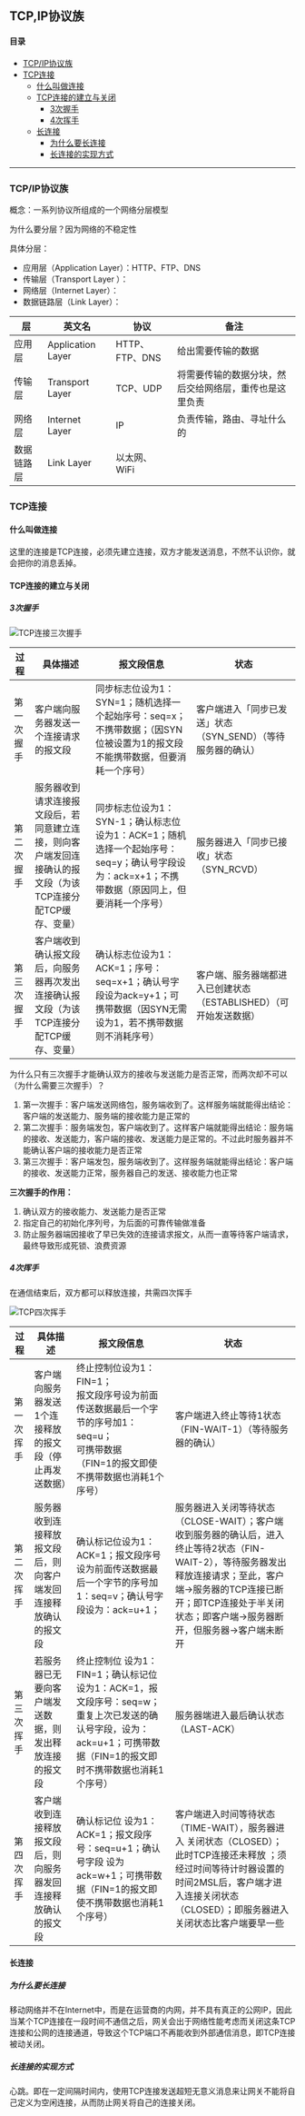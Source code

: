TCP,IP协议族
---
#### 目录
- [TCP/IP协议族](#head1)
- [TCP连接](#head2)
	- [什么叫做连接](#head3)
	- [TCP连接的建立与关闭](#head4)
		- [3次握手](#head5)
		- [4次挥手](#head6)
	- [长连接](#head7)
		- [为什么要长连接](#head8)
		- [长连接的实现方式](#head9)

---
### <span id="head1">TCP/IP协议族</span>

概念：一系列协议所组成的一个网络分层模型

为什么要分层？因为网络的不稳定性

具体分层：

- 应用层（Application Layer）：HTTP、FTP、DNS
- 传输层（Transport Layer ）：
- 网络层（Internet Layer）：
- 数据链路层（Link Layer）：


层 | 英文名 | 协议 | 备注
---|---|---|---
应用层 | Application Layer | HTTP、FTP、DNS | 给出需要传输的数据
传输层 | Transport Layer | TCP、UDP | 将需要传输的数据分块，然后交给网络层，重传也是这里负责
网络层 | Internet Layer | IP | 负责传输，路由、寻址什么的
数据链路层 | Link Layer | 以太网、WiFi | 

### <span id="head2">TCP连接</span>

#### <span id="head3">什么叫做连接</span>

这里的连接是TCP连接，必须先建立连接，双方才能发送消息，不然不认识你，就会把你的消息丢掉。

#### <span id="head4">TCP连接的建立与关闭</span>

##### <span id="head5">3次握手</span>

![TCP连接三次握手](https://raw.githubusercontent.com/xfhy/Android-Notes/master/Images/TCP连接三次握手.png)


过程 | 具体描述 | 报文段信息 | 状态
---|---|---|---
第一次握手 | 客户端向服务器发送一个连接请求的报文段 | 同步标志位设为1：SYN=1；随机选择一个起始序号：seq=x；不携带数据；（因SYN位被设置为1的报文段不能携带数据，但要消耗一个序号）| 客户端进入「同步已发送」状态（SYN_SEND）（等待服务器的确认）
第二次握手 | 服务器收到请求连接报文段后，若同意建立连接，则向客户端发回连接确认的报文段（为该TCP连接分配TCP缓存、变量） | 同步标志位设为1：SYN-1；确认标志位设为1：ACK=1；随机选择一个起始序号：seq=y；确认号字段设为：ack=x+1；不携带数据（原因同上，但要消耗一个序号） | 服务器进入「同步已接收」状态（SYN_RCVD）
第三次握手 | 客户端收到确认报文段后，向服务器再次发出连接确认报文段（为该TCP连接分配TCP缓存、变量）| 确认标志位设为1：ACK=1；序号：seq=x+1；确认号字段设为ack=y+1；可携带数据（因SYN无需设为1，若不携带数据则不消耗序号） | 客户端、服务器端都进入已创建状态（ESTABLISHED）（可开始发送数据）

为什么只有三次握手才能确认双方的接收与发送能力是否正常，而两次却不可以（为什么需要三次握手）？

1. 第一次握手：客户端发送网络包，服务端收到了。这样服务端就能得出结论：客户端的发送能力、服务端的接收能力是正常的
2. 第二次握手：服务端发包，客户端收到了。这样客户端就能得出结论：服务端的接收、发送能力，客户端的接收、发送能力是正常的。不过此时服务器并不能确认客户端的接收能力是否正常
3. 第三次握手：客户端发包，服务端收到了。这样服务端就能得出结论：客户端的接收、发送能力正常，服务器自己的发送、接收能力也正常

**三次握手的作用：**

1. 确认双方的接收能力、发送能力是否正常
2. 指定自己的初始化序列号，为后面的可靠传输做准备
3. 防止服务器端因接收了早已失效的连接请求报文，从而一直等待客户端请求，最终导致形成死锁、浪费资源

##### <span id="head6">4次挥手</span>

在通信结束后，双方都可以释放连接，共需四次挥手

![TCP四次挥手](https://raw.githubusercontent.com/xfhy/Android-Notes/master/Images/TCP四次挥手.png)


过程 | 具体描述 | 报文段信息 | 状态
---|---|---|---
第一次挥手 | 客户端向服务器发送1个连接释放的报文段（停止再发送数据）| 终止控制位设为1：FIN=1；<br>报文段序号设为前面传送数据最后一个字节的序号加1：seq=u；<br>可携带数据<br>（FIN=1的报文即使不携带数据也消耗1个序号）| 客户端进入终止等待1状态（FIN-WAIT-1）（等待服务器的确认）
第二次挥手 | 服务器收到连接释放报文段后，则向客户端发回连接释放确认的报文段 | 确认标记位设为1：ACK=1；报文段序号 设为前面传送数据最后一个字节的序号加1：seq=v；确认号字段设为：ack=u+1；| 服务器进入关闭等待状态（CLOSE-WAIT）；客户端收到服务器的确认后，进入终止等待2状态（FIN-WAIT-2），等待服务器发出释放连接请求；至此，客户端->服务器的TCP连接已断开；即TCP连接处于半关闭状态；即客户端->服务器断开，但服务器->客户端未断开
第三次挥手 | 若服务器已无要向客户端发送数据，则发出释放连接的报文段 | 终止控制位 设为1：FIN=1；确认标记位设为1：ACK=1，报文段序号：seq=w；重复上次已发送的确认号字段，设为：ack=u+1；可携带数据（FIN=1的报文即时不携带数据也消耗1个序号） | 服务器端进入最后确认状态（LAST-ACK）
第四次挥手 | 客户端收到连接释放报文段后，则向服务器发回连接释放确认的报文段 | 确认标记位 设为1：ACK=1；报文段序号：seq=u+1；确认号字段 设为ack=w+1；可携带数据（FIN=1的报文即使不携带数据也消耗1个序号） | 客户端进入时间等待状态（TIME-WAIT），服务器进入 关闭状态（CLOSED）；此时TCP连接还未释放 ；须经过时间等待计时器设置的时间2MSL后，客户端才进入连接关闭状态（CLOSED）；即服务器进入关闭状态比客户端要早一些



#### <span id="head7">长连接</span>

##### <span id="head8">为什么要长连接</span>

移动网络并不在Internet中，而是在运营商的内网，并不具有真正的公网IP，因此当某个TCP连接在一段时间不通信之后，网关会出于网络性能考虑而关闭这条TCP连接和公网的连接通道，导致这个TCP端口不再能收到外部通信消息，即TCP连接被动关闭。

##### <span id="head9">长连接的实现方式</span>

心跳。即在一定间隔时间内，使用TCP连接发送超短无意义消息来让网关不能将自己定义为空闲连接，从而防止网关将自己的连接关闭。
